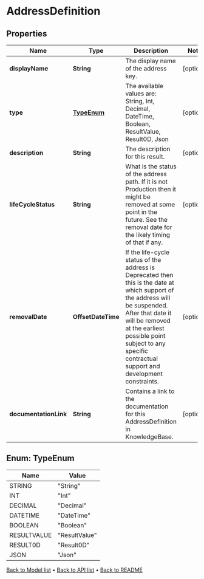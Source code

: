 

# AddressDefinition


## Properties

| Name | Type | Description | Notes |
|------------ | ------------- | ------------- | -------------|
|**displayName** | **String** | The display name of the address key. |  [optional] |
|**type** | [**TypeEnum**](#TypeEnum) | The available values are: String, Int, Decimal, DateTime, Boolean, ResultValue, Result0D, Json |  [optional] |
|**description** | **String** | The description for this result. |  [optional] |
|**lifeCycleStatus** | **String** | What is the status of the address path. If it is not Production then it might be removed at some point in the future. See the removal date for the likely timing of that if any. |  [optional] |
|**removalDate** | **OffsetDateTime** | If the life-cycle status of the address is Deprecated then this is the date at which support of the address will be suspended. After that date it will be removed at the earliest possible point subject to any specific contractual support and development constraints. |  [optional] |
|**documentationLink** | **String** | Contains a link to the documentation for this AddressDefinition in KnowledgeBase. |  [optional] |



## Enum: TypeEnum

| Name | Value |
|---- | -----|
| STRING | &quot;String&quot; |
| INT | &quot;Int&quot; |
| DECIMAL | &quot;Decimal&quot; |
| DATETIME | &quot;DateTime&quot; |
| BOOLEAN | &quot;Boolean&quot; |
| RESULTVALUE | &quot;ResultValue&quot; |
| RESULT0D | &quot;Result0D&quot; |
| JSON | &quot;Json&quot; |



[Back to Model list](../README.md#documentation-for-models) &#8226; [Back to API list](../README.md#documentation-for-api-endpoints) &#8226; [Back to README](../README.md)


